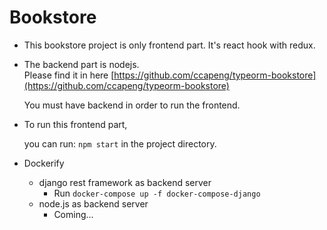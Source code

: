 # Bookstore

- This bookstore project is only frontend part. 
	It's react hook with redux.
	
- The backend part is nodejs.  
	Please find it in here [https://github.com/ccapeng/typeorm-bookstore](https://github.com/ccapeng/typeorm-bookstore)  
	
	You must have backend in order to run the frontend.

- To run this frontend part,

	you can run:
	`npm start`
	in the project directory.  

- Dockerify

	- django rest framework as backend server
		- Run `docker-compose up -f docker-compose-django`
	- node.js as backend server
		- Coming...
